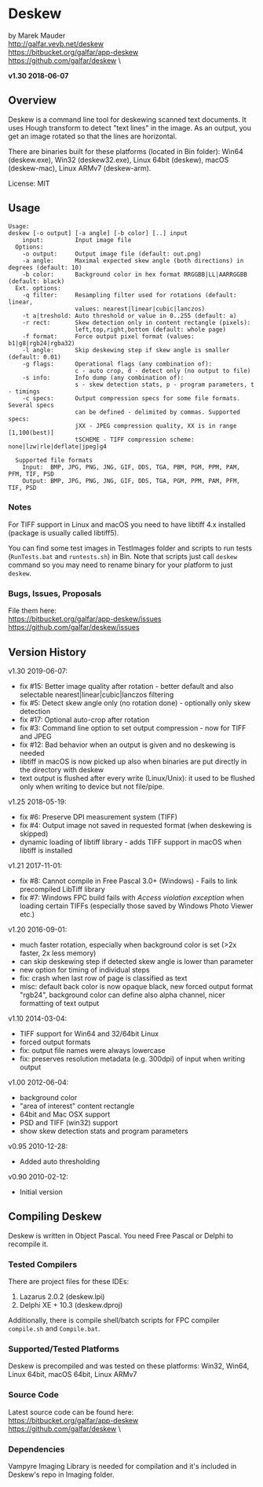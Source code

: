 Deskew
=======================

by Marek Mauder \
<http://galfar.vevb.net/deskew> \
<https://bitbucket.org/galfar/app-deskew> \
<https://github.com/galfar/deskew> \

**v1.30 2018-06-07**


Overview
------------------------

Deskew is a command line tool for deskewing scanned text documents.
It uses Hough transform to detect "text lines" in the image. As an output, you get an image rotated so that the lines are horizontal.

There are binaries built for these platforms (located in Bin folder):
Win64 (deskew.exe), Win32 (deskew32.exe), Linux 64bit (deskew), macOS (deskew-mac), Linux ARMv7 (deskew-arm).

License: MIT

Usage
------------------------

```console
Usage:
deskew [-o output] [-a angle] [-b color] [..] input
    input:         Input image file
  Options:
    -o output:     Output image file (default: out.png)
    -a angle:      Maximal expected skew angle (both directions) in degrees (default: 10)
    -b color:      Background color in hex format RRGGBB|LL|AARRGGBB (default: black)
  Ext. options:
    -q filter:     Resampling filter used for rotations (default: linear,
                   values: nearest|linear|cubic|lanczos)
    -t a|treshold: Auto threshold or value in 0..255 (default: a)
    -r rect:       Skew detection only in content rectangle (pixels):
                   left,top,right,bottom (default: whole page)
    -f format:     Force output pixel format (values: b1|g8|rgb24|rgba32)
    -l angle:      Skip deskewing step if skew angle is smaller (default: 0.01)
    -g flags:      Operational flags (any combination of):
                   c - auto crop, d - detect only (no output to file)
    -s info:       Info dump (any combination of):
                   s - skew detection stats, p - program parameters, t - timings
    -c specs:      Output compression specs for some file formats. Several specs
                   can be defined - delimited by commas. Supported specs:
                   jXX - JPEG compression quality, XX is in range [1,100(best)]
                   tSCHEME - TIFF compression scheme: none|lzw|rle|deflate|jpeg|g4

  Supported file formats
    Input:  BMP, JPG, PNG, JNG, GIF, DDS, TGA, PBM, PGM, PPM, PAM, PFM, TIF, PSD
    Output: BMP, JPG, PNG, JNG, GIF, DDS, TGA, PGM, PPM, PAM, PFM, TIF, PSD
```

### Notes

For TIFF support in Linux and macOS you need to have libtiff 4.x installed (package is usually called libtiff5).

You can find some test images in TestImages folder and
scripts to run tests (`RunTests.bat` and `runtests.sh`) in Bin.
Note that scripts just call `deskew` command so you may need
to rename binary for your platform to just `deskew`.

### Bugs, Issues, Proposals 

File them here: \
<https://bitbucket.org/galfar/app-deskew/issues> \
<https://github.com/galfar/deskew/issues>


Version History
------------------------

v1.30 2019-06-07:

- fix #15: Better image quality after rotation - better default and also selectable nearest|linear|cubic|lanczos filtering
- fix #5: Detect skew angle only (no rotation done) - optionally only skew detection
- fix #17: Optional auto-crop after rotation
- fix #3: Command line option to set output compression - now for TIFF and JPEG
- fix #12: Bad behavior when an output is given and no deskewing is needed
- libtiff in macOS is now picked up also when binaries are put directly in the directory with deskew
- text output is flushed after every write (Linux/Unix): it used to be flushed only when writing to device but not file/pipe.

v1.25 2018-05-19:

- fix #6: Preserve DPI measurement system (TIFF)
- fix #4: Output image not saved in requested format (when deskewing is skipped)
- dynamic loading of libtiff library - adds TIFF support in macOS when libtiff is installed

v1.21 2017-11-01:

- fix #8: Cannot compile in Free Pascal 3.0+ (Windows) - Fails to link precompiled LibTiff library
- fix #7: Windows FPC build fails with *Access violation exception* when loading certain TIFFs (especially those saved by Windows Photo Viewer etc.)

v1.20 2016-09-01:

- much faster rotation, especially when background color is set (>2x faster, 2x less memory)
- can skip deskewing step if detected skew angle is lower than parameter
- new option for timing of individual steps
- fix: crash when last row of page is classified as text
- misc: default back color is now opaque black, new forced output format  "rgb24",  background color can define also alpha channel, nicer formatting of text output

v1.10 2014-03-04:

- TIFF support for Win64 and 32/64bit Linux
- forced output formats
- fix: output file names were always lowercase
- fix: preserves resolution metadata (e.g. 300dpi) of input when writing output

v1.00 2012-06-04:

- background color
- "area of interest" content rectangle
- 64bit and Mac OSX support
- PSD and TIFF (win32) support
- show skew detection stats and program parameters

v0.95 2010-12-28:

- Added auto thresholding

v0.90 2010-02-12:

- Initial version


Compiling Deskew
------------------------

Deskew is written in Object Pascal. You need Free Pascal or Delphi to recompile it.

### Tested Compilers

There are project files for these IDEs:

  1. Lazarus 2.0.2 (deskew.lpi)
  2. Delphi XE + 10.3 (deskew.dproj)

Additionally, there is compile shell/batch scripts for FPC compiler `compile.sh` and
`Compile.bat`.

### Supported/Tested Platforms

Deskew is precompiled and was tested on these platforms:
Win32, Win64, Linux 64bit, macOS 64bit, Linux ARMv7

### Source Code

Latest source code can be found here: \
<https://bitbucket.org/galfar/app-deskew> \
<https://github.com/galfar/deskew> \

### Dependencies

Vampyre Imaging Library is needed for compilation and it's included in Deskew's repo in Imaging folder.
